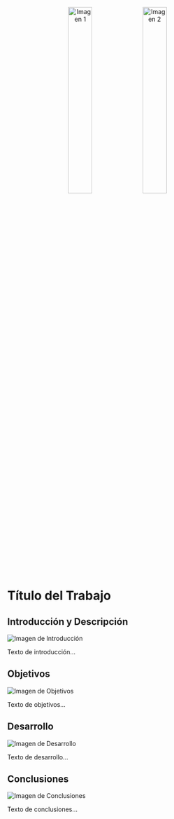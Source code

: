 <p align="center">
  <img src="https://biodiversidad.gt/portal/images/layout/UVG_logo.png" width="33%" alt="Imagen 1"/>
  <img src="[example_images/logotipo-uvg_thumb2x.webp](https://res.cloudinary.com/webuvg/image/upload/f_auto,q_auto,w_329,c_scale,fl_lossy,dpr_2.63/v1570028287/WEB/Nosotros/Imagen%20Institucional/Sub-logotipos%20UVG/Logo%20ING/logo_facultad_ingenieria.png)" width="33%" alt="Imagen 2"/>
</p>

# Título del Trabajo

## Introducción y Descripción

![Imagen de Introducción](images/imagen_intro.png)

Texto de introducción...

## Objetivos

![Imagen de Objetivos](images/imagen_objetivos.png)

Texto de objetivos...

## Desarrollo

![Imagen de Desarrollo](images/imagen_desarrollo.png)

Texto de desarrollo...

## Conclusiones

![Imagen de Conclusiones](images/imagen_conclusiones.png)

Texto de conclusiones...
